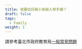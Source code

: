 ```yaml
---
title: 我要如何幫小孩辦入學手續？
draft: false
tags:
  - Family
weight: 1
---
```

請參考臺北市政府教育局[一般常見問題](https://www.doe.gov.taipei/News.aspx?n=FC6369E7D22C194E&sms=87415A8B9CE81B16 "至臺北市政府教育局一般常見問題")
